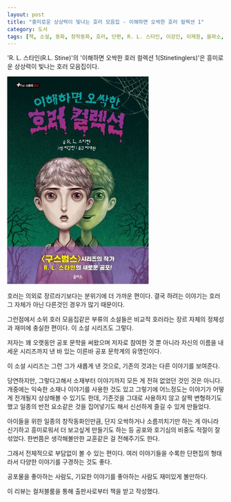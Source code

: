 ```yaml
---
layout: post
title: "흥미로운 상상력이 빛나는 호러 모음집 - 이해하면 오싹한 호러 컬렉션 1"
category: 도서
tags: [책, 소설, 동화, 창작동화, 호러, 단편, R. L. 스타인, 이강인, 이재원, 을파소, 컬처블룸, 서평]
---
```


'R. L. 스타인(R.L. Stine)'의
'이해하면 오싹한 호러 컬렉션 1(Stinetinglers)'은
흥미로운 상상력이 빛나는 호러 모음집이다.

![표지](/images/stinetinglers-1-book-h480.jpg)

호러는 의외로 장르라기보다는 분위기에 더 가까운 편이다.
결국 하려는 이야기는 호러 그 자체가 아닌 다른것인 경우가 많기 때문이다.

그런점에서 소위 호러 모음집같은 부류의 소설들은
비교적 호러라는 장르 자체의 정체성과 재미에 충실한 편이다.
이 소설 시리즈도 그렇다.

저자는 꽤 오랫동안 공포 문학을 써왔으며
저자로 참여한 것 뿐 아니라
자신의 이름을 내세운 시리즈까지 낸 바 있는
이른바 공포 문학계의 유명인이다.

이 소설 시리즈는 그런 그가 새롭게 낸 것으로,
기존의 것과는 다른 이야기를 보여준다.

당연하지만, 그렇다고해서 소재부터 이야기까지 모든 게 전혀 없었던 것인 것은 아니다.
개중에는 익숙한 소재나 이야기를 사용한 것도 있고
그렇기에 어느정도는 이야기가 어떻게 전개될지 상상해볼 수 있기도 한데,
기존것을 그대로 사용하지 않고 살짝 변형하기도 했고
일종의 반전 요소같은 것을 집어넣기도 해서
신선하게 즐길 수 있게 만들었다.

아이들을 위한 일종의 창작동화인만큼,
단지 오싹하거나 소름끼치기만 하는 게 아니라
신기하고 흥미로워서 더 보고싶게 만들기도 하는 등
공포와 호기심의 비중도 적절이 잘 섞었다.
한번쯤은 생각해볼만한 교훈같은 걸 전해주기도 한다.

그래서 전체적으로 부담없이 볼 수 있는 편이다.
여러 이야기들을 수록한 단편집의 형태라서
다양한 이야기를 구경하는 것도 좋다.

공포물을 좋아하는 사람도,
기묘한 이야기를 좋아하는 사람도
재미있게 볼만하다.



<div class="im im-info">
이 리뷰는 컬처블룸을 통해 출판사로부터 책을 받고 작성했다.
</div>
